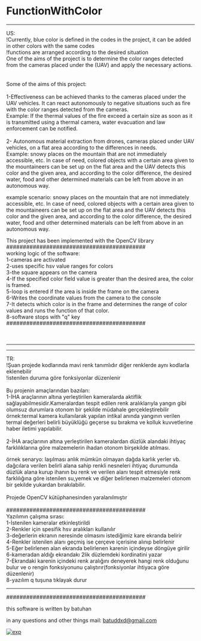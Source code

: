 # FunctionWithColor
<hr />
US: <br />
!Currently, blue color is defined in the codes in the project, it can be added in other colors with the same codes <br />
!functions are arranged according to the desired situation <br />
One of the aims of the project is to determine the color ranges detected from the cameras placed under the (UAV) and apply the necessary actions. <br />
<br />
<br />
Some of the aims of this project: <br />
<br />
1-Effectiveness can be achieved thanks to the cameras placed under the UAV vehicles. It can react autonomously to negative situations such as fire with the color ranges detected from the cameras. <br />
Example: If the thermal values of the fire exceed a certain size as soon as it is transmitted using a thermal camera, water evacuation and law enforcement can be notified. <br />
 <br />
2- Autonomous material extraction from drones, cameras placed under UAV vehicles, on a flat area according to the differences in needs.<br />
Example: snowy places on the mountain that are not immediately accessible, etc. In case of need, colored objects with a certain area given to the mountaineers can be set up on the flat area and the UAV detects this color and the given area, and according to the color difference, the desired water, food and other determined materials can be left from above in an autonomous way. <br />

example scenario: snowy places on the mountain that are not immediately accessible, etc. In case of need, colored objects with a certain area given to the mountaineers can be set up on the flat area and the UAV detects this color and the given area, and according to the color difference, the desired water, food and other determined materials can be left from above in an autonomous way. <br />

This project has been implemented with the OpenCV library <br />
########################################## <br />
working logic of the software:<br />
1-cameras are activated<br />
2-uses specific hsv value ranges for colors <br />
3-the square appears on the camera<br />
4-If the specified color field value is greater than the desired area, the color is framed. <br />
5-loop is entered if the area is inside the frame on the camera <br />
6-Writes the coordinate values from the camera to the console <br />
7-It detects which color is in the frame and determines the range of color values and runs the function of that color. <br />
8-software stops with "q" key <br />
########################################## <br />
<br />
<br />
<hr />
<hr />
TR: <br />
!Şuan projede kodlarında mavi renk tanımlıdır diğer renklerde aynı kodlarla eklenebilir <br />
!istenilen duruma göre fonksiyonlar düzenlenir <br />
<br />
Bu projenin amaçlarından bazıları: <br />
1-İHA araçlarının altına yerleştirilen kameralarda aktiflik sağlayabilmesidir.Kameralardan tespit edilen renk aralıklarıyla yangın gibi olumsuz durumlara otonom bir şekilde müdahale gerçekleştirebilir <br />
örnek:termal kamera kullanılarak yapılan intikal anında yangının verilen termal değerleri belirli büyüklüğü geçerse su bırakma ve kolluk kuvvetlerine haber iletimi yapılabilir. <br />
 <br />
2-İHA araçlarının altına yerleştirilen kameralardan düzlük alandaki ihtiyaç farklılıklarına göre malzemelerin ihadan otonom birşekilde atılması.<br />

örnek senaryo: laşılması anlık mümkün olmayan dağda karlık yerler vb. dağcılara verilen belirli alana sahip renkli nesneleri ihtiyaç durumunda düzlük alana kurup ihanın bu renk ve verilen alanı tespit etmesiyle renk farklılığına göre istenilen su,yemek ve diğer belirlenen malzemeleri otonom bir şekilde yukardan bırakılabilir. <br />
<br />
Projede OpenCV kütüphanesinden yaralanılmıştır <br />
<br />
########################################## <br />
Yazılımın çalışma sırası: <br />
1-İstenilen kameralar etkinleştirildi <br />
2-Renkler için spesifik hsv aralıkları kullanılır <br/>
3-değerlerin ekranın neresinde olmasını istediğimiz kare ekranda belirir <br/>
4-Renkler istenilen alanı geçmiş ise çerçeve içerisine alınıp belirlenir <br />
5-Eğer belirlenen alan ekranda belirlenen karenin içindeyse döngüye girilir <br />
6-kameradan aldığı ekrandakı 2lik düzlemdeki  kordinatini yazar <br />
7-Ekrandaki karenin içindeki renk aralığını deneyerek hangi renk olduğunu bulur ve o rengin fonksiyonunu çalıştırır(fonksiyonlar ihtiyaca göre düzenlenir) <br />
8-yazılım q tuşuna tıklayak durur <br />
<hr />
########################################## <br />






this software is written by batuhan

in any questions and other things mail: batuddxd@gmail.com

<a href="https://ibb.co/GxQGnfs"><img src="https://i.ibb.co/yfFKdmh/exp.png" alt="exp" border="0"></a>
